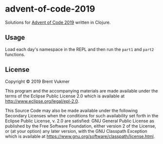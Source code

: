# advent-of-code-2019

Solutions for [Advent of Code 2019](https://adventofcode.com/2019) written in Clojure.

## Usage

Load each day's namespace in the REPL and then run the `part1` and `part2` functions.

## License

Copyright © 2019 Brent Vukmer

This program and the accompanying materials are made available under the
terms of the Eclipse Public License 2.0 which is available at
http://www.eclipse.org/legal/epl-2.0.

This Source Code may also be made available under the following Secondary
Licenses when the conditions for such availability set forth in the Eclipse
Public License, v. 2.0 are satisfied: GNU General Public License as published by
the Free Software Foundation, either version 2 of the License, or (at your
option) any later version, with the GNU Classpath Exception which is available
at https://www.gnu.org/software/classpath/license.html.
